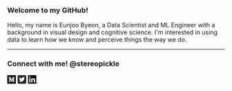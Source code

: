 ### Welcome to my GitHub! 
Hello, my name is Eunjoo Byeon, a Data Scientist and ML Engineer with a background in visual design and cognitive science. I'm interested in using data to learn how we know and perceive things the way we do.

---

### Connect with me! @stereopickle   
[![Medium](PNG/Monogram.png)](https://medium.com/@stereopickle) [![Twitter](PNG/Twitter_Social_Icon_Rounded_Square_Color.png)](https://twitter.com/stereopickle) [![LinkedIn](PNG/LI-In-Bug.png)](https://www.linkedin.com/in/stereopickle/) 
